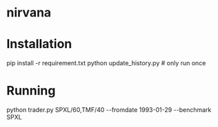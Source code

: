 # nirvana

# Installation
pip install -r requirement.txt
python update_history.py # only run once

# Running
python trader.py SPXL/60,TMF/40 --fromdate 1993-01-29 --benchmark SPXL